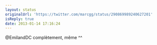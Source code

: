```yaml
---
layout: status
originalUrl: 'https://twitter.com/marcgg/status/290869989240627201'
isReply: true
date: 2013-01-14 17:16:24
---
```


@EmilandDC complètement, même ^^
